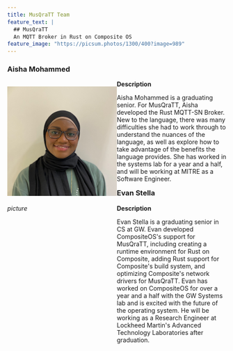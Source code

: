```yaml
--- 
title: MusQraTT Team
feature_text: |
  ## MusQraTT
  An MQTT Broker in Rust on Composite OS
feature_image: "https://picsum.photos/1300/400?image=989"
---
```


### Aisha Mohammed
<div class="row">
  <div class="column" style="float: left; width: 50%;">
    <!-- Picture -->
    <p>
    <img src = 'assets/logos/aisha.png' alt="Aisha's image">
    <!-- ![image description](/assets/logos/aisha.png) -->
    </p>
  </div>
  <div class="column" style="float: left; width: 50%;">
    <!-- Description -->
    <strong>Description</strong><br>
    <p>Aisha Mohammed is a graduating senior. For MusQraTT, Aisha developed the Rust MQTT-SN Broker. New to the language, there was many difficulties she had to work through to understand the nuances of the language, as well as explore how to take advantage of the benefits the language provides. She has worked in the systems lab for a year and a half, and will be working at MITRE as a Software Engineer.
    </p>
  </div>
</div>

### Evan Stella
<div class="row">
  <div class="column" style="float: left; width: 50%;">
    <!-- Picture -->
    <em>picture</em>
  </div>
  <div class="column" style="float: left; width: 50%;">
    <!-- Description -->
    <strong>Description</strong>
    <p>Evan Stella is a graduating senior in CS at GW. Evan developed CompositeOS's support for MusQraTT, including creating a runtime environment for Rust on Composite, adding Rust support for Composite's build system, and optimizing Composite's network drivers for MusQraTT. Evan has worked on CompositeOS for over a year and a half with the GW Systems lab and is excited with the future of the operating system. He will be working as a Research Engineer at Lockheed Martin's Advanced Technology Laboratories after graduation.
    </p>
  </div>
</div>
